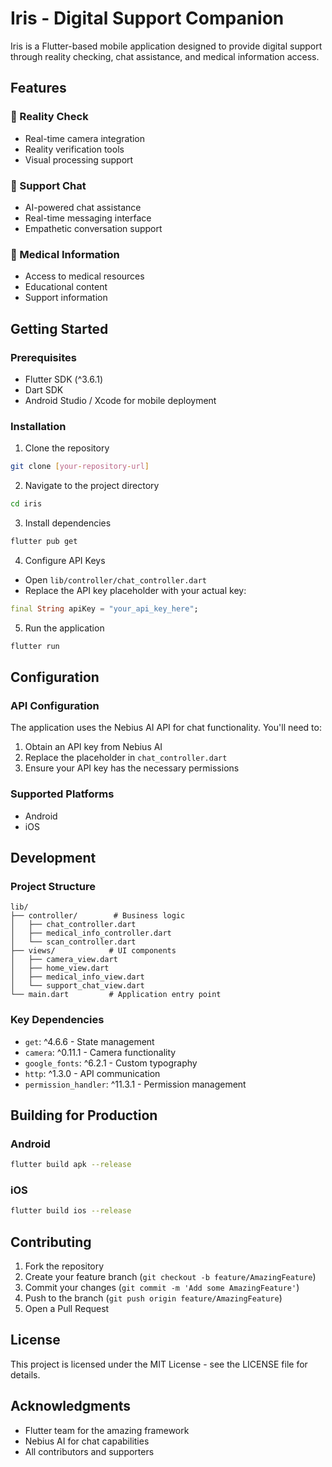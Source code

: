 # Iris - Digital Support Companion

Iris is a Flutter-based mobile application designed to provide digital support through reality checking, chat assistance, and medical information access.

## Features

### 🎥 Reality Check
- Real-time camera integration
- Reality verification tools
- Visual processing support

### 💬 Support Chat
- AI-powered chat assistance
- Real-time messaging interface
- Empathetic conversation support

### 🏥 Medical Information
- Access to medical resources
- Educational content
- Support information

## Getting Started

### Prerequisites
- Flutter SDK (^3.6.1)
- Dart SDK
- Android Studio / Xcode for mobile deployment

### Installation

1. Clone the repository
```bash
git clone [your-repository-url]
```

2. Navigate to the project directory
```bash
cd iris
```

3. Install dependencies
```bash
flutter pub get
```

4. Configure API Keys
- Open `lib/controller/chat_controller.dart`
- Replace the API key placeholder with your actual key:
```dart
final String apiKey = "your_api_key_here";
```

5. Run the application
```bash
flutter run
```

## Configuration

### API Configuration
The application uses the Nebius AI API for chat functionality. You'll need to:
1. Obtain an API key from Nebius AI
2. Replace the placeholder in `chat_controller.dart`
3. Ensure your API key has the necessary permissions

### Supported Platforms
- Android
- iOS

## Development

### Project Structure
```
lib/
├── controller/        # Business logic
│   ├── chat_controller.dart
│   ├── medical_info_controller.dart
│   └── scan_controller.dart
├── views/            # UI components
│   ├── camera_view.dart
│   ├── home_view.dart
│   ├── medical_info_view.dart
│   └── support_chat_view.dart
└── main.dart         # Application entry point
```

### Key Dependencies
- `get`: ^4.6.6 - State management
- `camera`: ^0.11.1 - Camera functionality
- `google_fonts`: ^6.2.1 - Custom typography
- `http`: ^1.3.0 - API communication
- `permission_handler`: ^11.3.1 - Permission management

## Building for Production

### Android
```bash
flutter build apk --release
```

### iOS
```bash
flutter build ios --release
```

## Contributing
1. Fork the repository
2. Create your feature branch (`git checkout -b feature/AmazingFeature`)
3. Commit your changes (`git commit -m 'Add some AmazingFeature'`)
4. Push to the branch (`git push origin feature/AmazingFeature`)
5. Open a Pull Request

## License
This project is licensed under the MIT License - see the LICENSE file for details.

## Acknowledgments
- Flutter team for the amazing framework
- Nebius AI for chat capabilities
- All contributors and supporters
